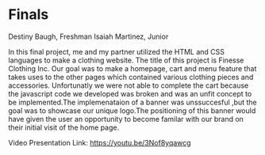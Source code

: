 # Finals

Destiny Baugh, Freshman
Isaiah Martinez, Junior

In this final project, me and my partner utilized the HTML and CSS languages to make a clothing website. The title of this project is Finesse Clothing Inc. Our goal was to make a homepage, cart and menu feature that takes uses to the other pages which contained various clothing pieces and accessories. Unfortunatly we were not able to complete the cart because the javascript code we developed was broken and was an unfit concept to be implemented.The implemenataion of a banner was unssuccesful ,but the goal was to showcase our unique logo.The positioning of this banner would have given the user an opportunity to become familar with our brand on their initial visit of the home page.

Video Presentation Link:
https://youtu.be/3Nof8yqawcg 
